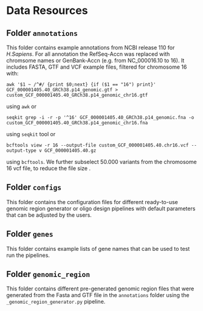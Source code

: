 # Data Resources

## Folder ```annotations```

This folder contains example annotations from NCBI release 110 for *H.Sapiens*. For all annotation the RefSeq-Accn was replaced with chromsome names or GenBank-Accn (e.g. from NC_000016.10 to 16). It includes FASTA, GTF and VCF example files, filtered for chromosome 16 with:

```
awk '$1 ~ /^#/ {print $0;next} {if ($1 == "16") print}' GCF_000001405.40_GRCh38.p14_genomic.gtf > custom_GCF_000001405.40_GRCh38.p14_genomic_chr16.gtf
```

using ```awk``` or

```
seqkit grep -i -r -p '^16' GCF_000001405.40_GRCh38.p14_genomic.fna -o custom_GCF_000001405.40_GRCh38.p14_genomic_chr16.fna
```

using ```seqkit``` tool or 

```
bcftools view -r 16 --output-file custom_GCF_000001405.40.chr16.vcf --output-type v GCF_000001405.40.gz
```

using ```bcftools```. We further subselect 50.000 variants from the chromosome 16 vcf file, to reduce the file size .



## Folder ```configs```

This folder contains the configuration files for different ready-to-use genomic region generator or oligo design pipelines with default parameters that can be adjusted by the users.

## Folder ```genes```

This folder contains example lists of gene names that can be used to test run the pipelines.

## Folder ```genomic_region```

This folder contains different pre-generated genomic region files that were generated from the Fasta and GTF file in the `annotations` folder using the `_genomic_region_generator.py` pipeline.
